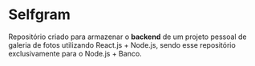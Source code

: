 # Selfgram
Repositório criado para armazenar o **backend** de um projeto pessoal de galeria de fotos utilizando React.js + Node.js,
sendo esse repositório exclusivamente para o Node.js + Banco.


